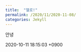 ```yaml
---
title:  "헬로!"
permalink: /2020/11/2020-11-08/
categories: Jekyll
---
```

안녕

2020-10-11 18:15:03 +0900